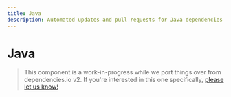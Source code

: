 ```yaml
---
title: Java
description: Automated updates and pull requests for Java dependencies.
---
```


# Java

> This component is a work-in-progress while we port things over from dependencies.io v2.
If you're interested in this one specifically,
[please let us know!](https://www.dependencies.io/contact/)
